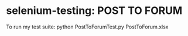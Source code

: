 # selenium-testing: POST TO FORUM

To run my test suite: python PostToForumTest.py PostToForum.xlsx
